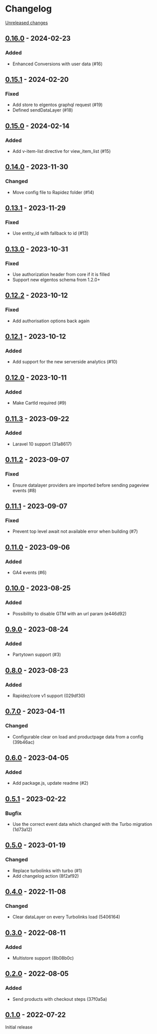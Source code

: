 # Changelog 

[Unreleased changes](https://github.com/rapidez/gtm/compare/0.16.0...master)
## [0.16.0](https://github.com/rapidez/gtm/releases/tag/0.16.0) - 2024-02-23

### Added

- Enhanced Conversions with user data (#16)

## [0.15.1](https://github.com/rapidez/gtm/releases/tag/0.15.1) - 2024-02-20

### Fixed

- Add store to elgentos graphql request (#19)
- Defined sendDataLayer (#18)

## [0.15.0](https://github.com/rapidez/gtm/releases/tag/0.15.0) - 2024-02-14

### Added

- Add v-item-list directive for view_item_list (#15)

## [0.14.0](https://github.com/rapidez/gtm/releases/tag/0.14.0) - 2023-11-30

### Changed

- Move config file to Rapidez folder (#14)

## [0.13.1](https://github.com/rapidez/gtm/releases/tag/0.13.1) - 2023-11-29

### Fixed

- Use entity_id with fallback to id (#13)

## [0.13.0](https://github.com/rapidez/gtm/releases/tag/0.13.0) - 2023-10-31

### Fixed

- Use authorization header from core if it is filled
- Support new elgentos schema from 1.2.0+


## [0.12.2](https://github.com/rapidez/gtm/releases/tag/0.12.2) - 2023-10-12

### Fixed

- Add authorisation options back again

## [0.12.1](https://github.com/rapidez/gtm/releases/tag/0.12.1) - 2023-10-12

### Added

- Add support for the new serverside analytics (#10)

## [0.12.0](https://github.com/rapidez/gtm/releases/tag/0.12.0) - 2023-10-11

### Added

- Make CartId required (#9)

## [0.11.3](https://github.com/rapidez/gtm/releases/tag/0.11.3) - 2023-09-22

### Added

- Laravel 10 support (31a8617)

## [0.11.2](https://github.com/rapidez/gtm/releases/tag/0.11.2) - 2023-09-07

### Fixed

- Ensure datalayer providers are imported before sending pageview events (#8)

## [0.11.1](https://github.com/rapidez/gtm/releases/tag/0.11.1) - 2023-09-07

### Fixed

- Prevent top level await not available error when building (#7)

## [0.11.0](https://github.com/rapidez/gtm/releases/tag/0.11.0) - 2023-09-06

### Added

- GA4 events (#6)

## [0.10.0](https://github.com/rapidez/gtm/releases/tag/0.10.0) - 2023-08-25

### Added

- Possibility to disable GTM with an url param (e446d92)

## [0.9.0](https://github.com/rapidez/gtm/releases/tag/0.9.0) - 2023-08-24

### Added

- Partytown support (#3)

## [0.8.0](https://github.com/rapidez/gtm/releases/tag/0.8.0) - 2023-08-23

### Added

- Rapidez/core v1 support (029df30)

## [0.7.0](https://github.com/rapidez/gtm/releases/tag/0.7.0) - 2023-04-11

### Changed

- Configurable clear on load and productpage data from a config (39b46ac)

## [0.6.0](https://github.com/rapidez/gtm/releases/tag/0.6.0) - 2023-04-05

### Added

- Add package.js, update readme (#2)

## [0.5.1](https://github.com/rapidez/gtm/releases/tag/0.5.1) - 2023-02-22

### Bugfix

- Use the correct event data which changed with the Turbo migration (1d73a12)

## [0.5.0](https://github.com/rapidez/gtm/releases/tag/0.5.0) - 2023-01-19

### Changed

- Replace turbolinks with turbo (#1)
- Add changelog action (8f2af92)

## [0.4.0](https://github.com/rapidez/gtm/releases/tag/0.4.0) - 2022-11-08

### Changed

- Clear dataLayer on every Turbolinks load (5406164)

## [0.3.0](https://github.com/rapidez/gtm/releases/tag/0.3.0) - 2022-08-11

### Added

- Multistore support (8b08b0c)

## [0.2.0](https://github.com/rapidez/gtm/releases/tag/0.2.0) - 2022-08-05

### Added

- Send products with checkout steps (37f0a5a)

## [0.1.0](https://github.com/rapidez/gtm/releases/tag/0.1.0) - 2022-07-22

Initial release


